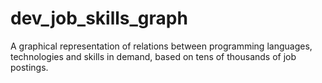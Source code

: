 # dev_job_skills_graph
A graphical representation of relations between programming languages, technologies and skills in demand, based on tens of thousands of job postings. 
